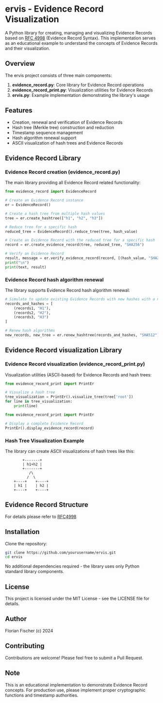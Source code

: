 # ervis - Evidence Record Visualization

A Python library for creating, managing and visualizing Evidence Records based on [RFC 4998](https://datatracker.ietf.org/doc/html/rfc4998) (Evidence Record Syntax). This implementation serves as an educational example to understand the concepts of Evidence Records and their visualization.

## Overview

The ervis project consists of three main components:

1. **evidence_record.py**: Core library for Evidence Record operations
2. **evidence_record_print.py**: Visualization utilities for Evidence Records
3. **ervis.py**: Example implementation demonstrating the library's usage

## Features

- Creation, renewal and verification of Evidence Records
- Hash tree (Merkle tree) construction and reduction
- Timestamp sequence management
- Hash algorithm renewal support
- ASCII visualization of hash trees and Evidence Records

## Evidence Record Library

### Evidence Record creation (evidence_record.py)

The main library providing all Evidence Record related functionality:

```python
from evidence_record import EvidenceRecord

# Create an Evidence Record instance
er = EvidenceRecord()

# Create a hash tree from multiple hash values
tree = er.create_hashtree(["h1", "h2", "h3"])

# Reduce tree for a specific hash
reduced_tree = EvidenceRecord().reduce_tree(tree, hash_value)

# Create an Evidence Record with the reduced tree for a specific hash
record = er.create_evidence_record(tree, reduced_tree, "SHA256")

# Verify an Evidence Record
result, message = er.verify_evidence_record(record, [(hash_value, "SHA256")])
print("\n")
print(text, result)
```

### Evidence Record hash algorithm renewal

The library supports Evidence Record hash algorithm renewal:

```python
# Simulate to update existing Evidence Records with new hashes with a new algorithm
records_and_hashes = [
    (records1, "H1"),
    (records2, "H2"),
    (records3, "H3")
]

# Renew hash algorithms
new_records, new_tree = er.renew_hashtree(records_and_hashes, "SHA512")
```

## Evidence Record visualization Library

### Evidence Record visualization (evidence_record_print.py)

Visualization utilities (ASCII-based) for Evidence Records and hash trees:

```python
from evidence_record_print import PrintEr

# Visualize a hash tree
tree_visualization = PrintEr().visualize_tree(tree['root'])
for line in tree_visualization:
    print(line)
```

```python
from evidence_record_print import PrintEr

# Display a complete Evidence Record
PrintEr().display_evidence_record(record)
```

### Hash Tree Visualization Example

The library can create ASCII visualizations of hash trees like this:

```
        +-------+
        | h1+h2 |
        +-------+
           /\
          /  \
    +----+    +----+
    | h1 |    | h2 |
    +----+    +----+
```

## Evidence Record Structure

For details please refer to [RFC4998](https://datatracker.ietf.org/doc/html/rfc4998)

## Installation

Clone the repository:
```bash
git clone https://github.com/yourusername/ervis.git
cd ervis
```

No additional dependencies required - the library uses only Python standard library components.

## License

This project is licensed under the MIT License - see the LICENSE file for details.

## Author

Florian Fischer (c) 2024

## Contributing

Contributions are welcome! Please feel free to submit a Pull Request.

## Note

This is an educational implementation to demonstrate Evidence Record concepts. For production use, please implement proper cryptographic functions and timestamp authorities.
